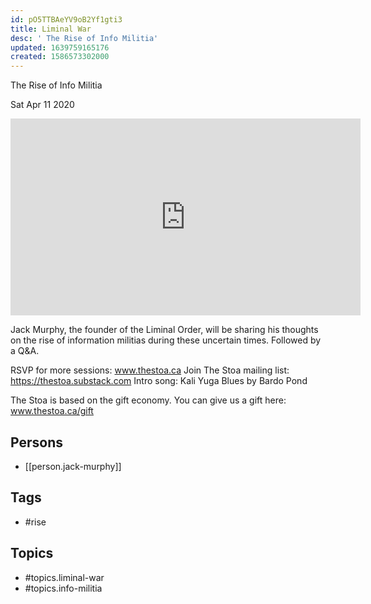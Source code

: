 ```yaml
---
id: pO5TTBAeYV9oB2Yf1gti3
title: Liminal War
desc: ' The Rise of Info Militia'
updated: 1639759165176
created: 1586573302000
---
```



 The Rise of Info Militia

Sat Apr 11 2020

<iframe width="560" height="315" src="https://www.youtube.com/embed/QthlWBI8_To" title="Liminal War: The Rise of Info Militia w/ Jack Murphy" frameborder="0" allow="accelerometer; autoplay; clipboard-write; encrypted-media; gyroscope; picture-in-picture" allowfullscreen ></iframe>

Jack Murphy, the founder of the Liminal Order, will be sharing his thoughts on the rise of information militias during these uncertain times. Followed by a Q&A.

RSVP for more sessions: www.thestoa.ca
Join The Stoa mailing list: https://thestoa.substack.com
Intro song: Kali Yuga Blues by Bardo Pond

The Stoa is based on the gift economy. You can give us a gift here: www.thestoa.ca/gift

## Persons

- [[person.jack-murphy]]

## Tags

- #rise

## Topics

- #topics.liminal-war
- #topics.info-militia

